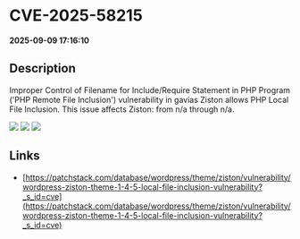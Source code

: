 # CVE-2025-58215

**2025-09-09 17:16:10**

## Description
Improper Control of Filename for Include/Require Statement in PHP Program ('PHP Remote File Inclusion') vulnerability in gavias Ziston allows PHP Local File Inclusion. This issue affects Ziston: from n/a through n/a.

![](https://img.shields.io/static/v1?label=Score&message=8.1&color=red)
![](https://img.shields.io/static/v1?label=Severity&message=HIGH&color=red)
![](https://img.shields.io/static/v1?label=CWE&message=RFI&color=green)

## Links
- [https://patchstack.com/database/wordpress/theme/ziston/vulnerability/wordpress-ziston-theme-1-4-5-local-file-inclusion-vulnerability?_s_id=cve](https://patchstack.com/database/wordpress/theme/ziston/vulnerability/wordpress-ziston-theme-1-4-5-local-file-inclusion-vulnerability?_s_id=cve)
